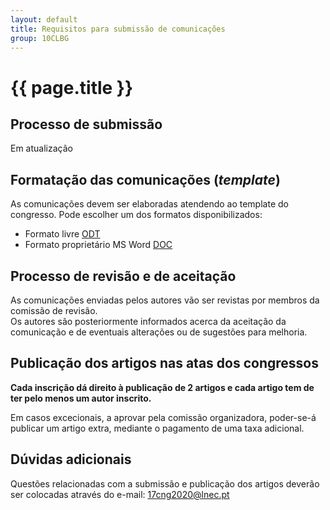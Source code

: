 ```yaml
---
layout: default
title: Requisitos para submissão de comunicações
group: 10CLBG
---
```


# {{ page.title }}


## Processo de submissão

Em atualização

[comment]: <> (Já está disponível a plataforma para submissão de resumos.)

[comment]: <> (Todos os trabalhos devem ser originais e não ter sido submetidos simultaneamente noutra revista ou conferência.)

[comment]: <> (As submissões deverão ser efetuadas através da plataforma [EASYCHAIR]&#40;https://easychair.org/conferences/?conf=17cng&#41; utilizando o template do congresso.)


## Formatação das comunicações (*template*)

As comunicações devem ser elaboradas atendendo ao template do congresso. 
Pode escolher um dos formatos disponibilizados: 
- Formato livre [ODT](https://drive.google.com/file/d/1AHoxt2eIdjqWRIBJZSypJof0WqyS_QhF/view?usp=sharing)
- Formato proprietário MS Word [DOC](https://drive.google.com/file/d/1jzeGiI4b8MuQFYnOlqFd45sGDiGxs6H5/view?usp=sharing)

## Processo de revisão e de aceitação 
As comunicações enviadas pelos autores vão ser revistas por membros da comissão de revisão.  
Os autores são posteriormente informados acerca da aceitação da comunicação e de eventuais alterações ou de sugestões para melhoria. 
  
## Publicação dos artigos nas atas dos congressos
**Cada inscrição dá direito à publicação de 2 artigos e cada artigo tem de ter pelo menos um autor inscrito.**

Em casos excecionais, a aprovar pela comissão organizadora, poder-se-á publicar um artigo extra, mediante o pagamento de uma taxa adicional.

## Dúvidas adicionais
Questões relacionadas com a submissão e publicação dos artigos deverão ser colocadas através do e-mail: 17cng2020@lnec.pt

